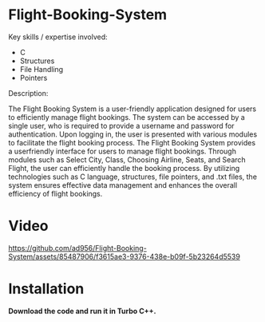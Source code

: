 # Flight-Booking-System

Key skills / expertise involved:  
  <ul>
<li>
  C 
</li>
<li>
  Structures  
</li>
<li>
  File Handling  
</li>
<li>
  Pointers 
</li>
</ul>

Description:

The Flight Booking System is a user-friendly application designed for users to efficiently manage flight bookings. The system can be accessed by a
single user, who is required to provide a username and password for authentication.
Upon logging in, the user is presented with various modules to facilitate the flight booking process. The Flight Booking System provides a userfriendly interface for users to manage flight bookings. Through modules such as Select City, Class, Choosing Airline, Seats, and Search Flight, the
user can efficiently handle the booking process. By utilizing technologies such as C language, structures, file pointers, and .txt files, the system
ensures effective data management and enhances the overall efficiency of flight bookings.

# Video

https://github.com/ad956/Flight-Booking-System/assets/85487906/f3615ae3-9376-438e-b09f-5b23264d5539

 

# Installation

<b>
  Download the code and run it in Turbo C++.
<!-- No setup required. <br/> -->
<!-- Download the executable file FBS.exe and run it !!  -->
</b>
